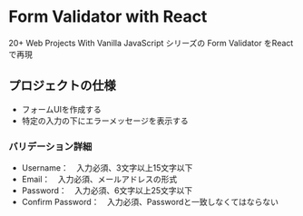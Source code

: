 # Form Validator with React

20+ Web Projects With Vanilla JavaScript シリーズの Form Validator をReactで再現

## プロジェクトの仕様

- フォームUIを作成する
- 特定の入力の下にエラーメッセージを表示する
### バリデーション詳細
- Username：　入力必須、3文字以上15文字以下
- Email：　入力必須、メールアドレスの形式
- Password：　入力必須、6文字以上25文字以下
- Confirm Password：　入力必須、Passwordと一致しなくてはならない